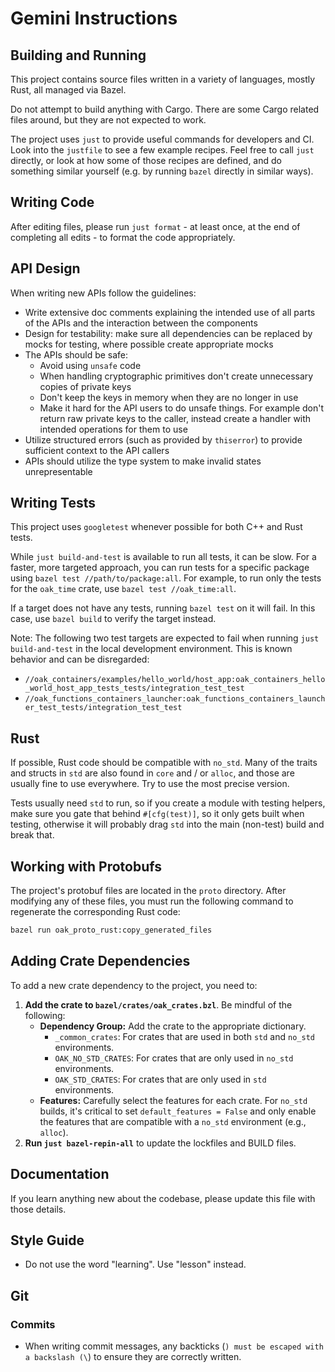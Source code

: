 # Gemini Instructions

## Building and Running

This project contains source files written in a variety of languages, mostly
Rust, all managed via Bazel.

Do not attempt to build anything with Cargo. There are some Cargo related files
around, but they are not expected to work.

The project uses `just` to provide useful commands for developers and CI. Look
into the `justfile` to see a few example recipes. Feel free to call `just`
directly, or look at how some of those recipes are defined, and do something
similar yourself (e.g. by running `bazel` directly in similar ways).

## Writing Code

After editing files, please run `just format` - at least once, at the end of
completing all edits - to format the code appropriately.

## API Design

When writing new APIs follow the guidelines:

- Write extensive doc comments explaining the intended use of all parts of the
  APIs and the interaction between the components
- Design for testability: make sure all dependencies can be replaced by mocks
  for testing, where possible create appropriate mocks
- The APIs should be safe:
  - Avoid using `unsafe` code
  - When handling cryptographic primitives don't create unnecessary copies of
    private keys
  - Don't keep the keys in memory when they are no longer in use
  - Make it hard for the API users to do unsafe things. For example don't return
    raw private keys to the caller, instead create a handler with intended
    operations for them to use
- Utilize structured errors (such as provided by `thiserror`) to provide
  sufficient context to the API callers
- APIs should utilize the type system to make invalid states unrepresentable

## Writing Tests

This project uses `googletest` whenever possible for both C++ and Rust tests.

While `just build-and-test` is available to run all tests, it can be slow. For a
faster, more targeted approach, you can run tests for a specific package using
`bazel test //path/to/package:all`. For example, to run only the tests for the
`oak_time` crate, use `bazel test //oak_time:all`.

If a target does not have any tests, running `bazel test` on it will fail. In
this case, use `bazel build` to verify the target instead.

Note: The following two test targets are expected to fail when running
`just build-and-test` in the local development environment. This is known
behavior and can be disregarded:

- `//oak_containers/examples/hello_world/host_app:oak_containers_hello_world_host_app_tests_tests/integration_test_test`
- `//oak_functions_containers_launcher:oak_functions_containers_launcher_test_tests/integration_test_test`

## Rust

If possible, Rust code should be compatible with `no_std`. Many of the traits
and structs in `std` are also found in `core` and / or `alloc`, and those are
usually fine to use everywhere. Try to use the most precise version.

Tests usually need `std` to run, so if you create a module with testing helpers,
make sure you gate that behind `#[cfg(test)]`, so it only gets built when
testing, otherwise it will probably drag `std` into the main (non-test) build
and break that.

## Working with Protobufs

The project's protobuf files are located in the `proto` directory. After
modifying any of these files, you must run the following command to regenerate
the corresponding Rust code:

```bash
bazel run oak_proto_rust:copy_generated_files
```

## Adding Crate Dependencies

To add a new crate dependency to the project, you need to:

1. **Add the crate to `bazel/crates/oak_crates.bzl`**. Be mindful of the
   following:
   - **Dependency Group:** Add the crate to the appropriate dictionary.
     - `_common_crates`: For crates that are used in both `std` and `no_std`
       environments.
     - `OAK_NO_STD_CRATES`: For crates that are only used in `no_std`
       environments.
     - `OAK_STD_CRATES`: For crates that are only used in `std` environments.
   - **Features:** Carefully select the features for each crate. For `no_std`
     builds, it's critical to set `default_features = False` and only enable the
     features that are compatible with a `no_std` environment (e.g., `alloc`).
2. **Run `just bazel-repin-all`** to update the lockfiles and BUILD files.

## Documentation

If you learn anything new about the codebase, please update this file with those
details.

## Style Guide

- Do not use the word "learning". Use "lesson" instead.

## Git

### Commits

- When writing commit messages, any backticks
  (`) must be escaped with a backslash (\`) to ensure they are correctly
  written.
